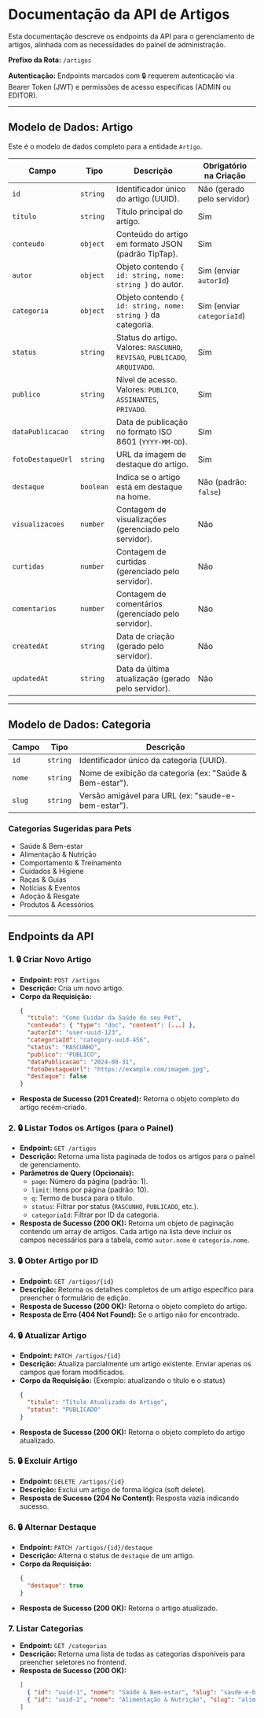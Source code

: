 # Documentação da API de Artigos

Esta documentação descreve os endpoints da API para o gerenciamento de artigos, alinhada com as necessidades do painel de administração.

**Prefixo da Rota:** `/artigos`

**Autenticação:** Endpoints marcados com 🔒 requerem autenticação via Bearer Token (JWT) e permissões de acesso específicas (ADMIN ou EDITOR).

---

## Modelo de Dados: Artigo

Este é o modelo de dados completo para a entidade `Artigo`.

| Campo | Tipo | Descrição | Obrigatório na Criação |
| --- | --- | --- | --- |
| `id` | `string` | Identificador único do artigo (UUID). | Não (gerado pelo servidor) |
| `titulo` | `string` | Título principal do artigo. | Sim |
| `conteudo` | `object` | Conteúdo do artigo em formato JSON (padrão TipTap). | Sim |
| `autor` | `object` | Objeto contendo `{ id: string, nome: string }` do autor. | Sim (enviar `autorId`) |
| `categoria` | `object` | Objeto contendo `{ id: string, nome: string }` da categoria. | Sim (enviar `categoriaId`) |
| `status` | `string` | Status do artigo. Valores: `RASCUNHO`, `REVISAO`, `PUBLICADO`, `ARQUIVADO`. | Sim |
| `publico` | `string` | Nível de acesso. Valores: `PUBLICO`, `ASSINANTES`, `PRIVADO`. | Sim |
| `dataPublicacao` | `string` | Data de publicação no formato ISO 8601 (`YYYY-MM-DD`). | Sim |
| `fotoDestaqueUrl` | `string` | URL da imagem de destaque do artigo. | Sim |
| `destaque` | `boolean` | Indica se o artigo está em destaque na home. | Não (padrão: `false`) |
| `visualizacoes` | `number` | Contagem de visualizações (gerenciado pelo servidor). | Não |
| `curtidas` | `number` | Contagem de curtidas (gerenciado pelo servidor). | Não |
| `comentarios` | `number` | Contagem de comentários (gerenciado pelo servidor). | Não |
| `createdAt` | `string` | Data de criação (gerado pelo servidor). | Não |
| `updatedAt` | `string` | Data da última atualização (gerado pelo servidor). | Não |

---

## Modelo de Dados: Categoria

| Campo | Tipo | Descrição |
| --- | --- | --- |
| `id` | `string` | Identificador único da categoria (UUID). |
| `nome` | `string` | Nome de exibição da categoria (ex: "Saúde & Bem-estar"). |
| `slug` | `string` | Versão amigável para URL (ex: "saude-e-bem-estar"). |

### Categorias Sugeridas para Pets

- Saúde & Bem-estar
- Alimentação & Nutrição
- Comportamento & Treinamento
- Cuidados & Higiene
- Raças & Guias
- Notícias & Eventos
- Adoção & Resgate
- Produtos & Acessórios

---

## Endpoints da API

### 1. 🔒 Criar Novo Artigo

- **Endpoint:** `POST /artigos`
- **Descrição:** Cria um novo artigo.
- **Corpo da Requisição:**
  ```json
  {
    "titulo": "Como Cuidar da Saúde do seu Pet",
    "conteudo": { "type": "doc", "content": [...] },
    "autorId": "user-uuid-123",
    "categoriaId": "category-uuid-456",
    "status": "RASCUNHO",
    "publico": "PUBLICO",
    "dataPublicacao": "2024-08-31",
    "fotoDestaqueUrl": "https://example.com/imagem.jpg",
    "destaque": false
  }
  ```
- **Resposta de Sucesso (201 Created):** Retorna o objeto completo do artigo recém-criado.

### 2. 🔒 Listar Todos os Artigos (para o Painel)

- **Endpoint:** `GET /artigos`
- **Descrição:** Retorna uma lista paginada de todos os artigos para o painel de gerenciamento.
- **Parâmetros de Query (Opcionais):**
  - `page`: Número da página (padrão: 1).
  - `limit`: Itens por página (padrão: 10).
  - `q`: Termo de busca para o título.
  - `status`: Filtrar por status (`RASCUNHO`, `PUBLICADO`, etc.).
  - `categoriaId`: Filtrar por ID da categoria.
- **Resposta de Sucesso (200 OK):** Retorna um objeto de paginação contendo um array de artigos. Cada artigo na lista deve incluir os campos necessários para a tabela, como `autor.nome` e `categoria.nome`.

### 3. 🔒 Obter Artigo por ID

- **Endpoint:** `GET /artigos/{id}`
- **Descrição:** Retorna os detalhes completos de um artigo específico para preencher o formulário de edição.
- **Resposta de Sucesso (200 OK):** Retorna o objeto completo do artigo.
- **Resposta de Erro (404 Not Found):** Se o artigo não for encontrado.

### 4. 🔒 Atualizar Artigo

- **Endpoint:** `PATCH /artigos/{id}`
- **Descrição:** Atualiza parcialmente um artigo existente. Enviar apenas os campos que foram modificados.
- **Corpo da Requisição:** (Exemplo: atualizando o título e o status)
  ```json
  {
    "titulo": "Título Atualizado do Artigo",
    "status": "PUBLICADO"
  }
  ```
- **Resposta de Sucesso (200 OK):** Retorna o objeto completo do artigo atualizado.

### 5. 🔒 Excluir Artigo

- **Endpoint:** `DELETE /artigos/{id}`
- **Descrição:** Exclui um artigo de forma lógica (soft delete).
- **Resposta de Sucesso (204 No Content):** Resposta vazia indicando sucesso.

### 6. 🔒 Alternar Destaque

- **Endpoint:** `PATCH /artigos/{id}/destaque`
- **Descrição:** Alterna o status de `destaque` de um artigo.
- **Corpo da Requisição:**
  ```json
  {
    "destaque": true
  }
  ```
- **Resposta de Sucesso (200 OK):** Retorna o artigo atualizado.

### 7. Listar Categorias

- **Endpoint:** `GET /categorias`
- **Descrição:** Retorna uma lista de todas as categorias disponíveis para preencher seletores no frontend.
- **Resposta de Sucesso (200 OK):**
  ```json
  [
    { "id": "uuid-1", "nome": "Saúde & Bem-estar", "slug": "saude-e-bem-estar" },
    { "id": "uuid-2", "nome": "Alimentação & Nutrição", "slug": "alimentacao-e-nutricao" }
  ]
  ```
